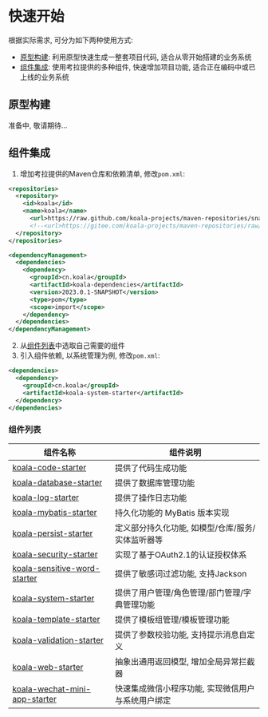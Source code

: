 # 快速开始

根据实际需求, 可分为如下两种使用方式:

- [原型构建](#原型构建): 利用原型快速生成一整套项目代码, 适合从零开始搭建的业务系统
- [组件集成](#组件集成): 使用考拉提供的多种组件, 快速增加项目功能, 适合正在编码中或已上线的业务系统

## 原型构建

准备中, 敬请期待...

## 组件集成

1. 增加考拉提供的Maven仓库和依赖清单, 修改`pom.xml`:

```xml
<repositories>
  <repository>
    <id>koala</id>
    <name>koala</name>
      <url>https://raw.github.com/koala-projects/maven-repositories/snapshot/</url>
      <!--<url>https://gitee.com/koala-projects/maven-repositories/raw/snapshot/</url>-->
  </repository>
</repositories>

<dependencyManagement>
  <dependencies>
    <dependency>
      <groupId>cn.koala</groupId>
      <artifactId>koala-dependencies</artifactId>
      <version>2023.0.1-SNAPSHOT</version>
      <type>pom</type>
      <scope>import</scope>
    </dependency>
  </dependencies>
</dependencyManagement>
```

2. 从[组件列表](#组件列表)中选取自己需要的组件
3. 引入组件依赖, 以系统管理为例, 修改`pom.xml`:

```xml
<dependencies>
  <dependency>
    <groupId>cn.koala</groupId>
    <artifactId>koala-system-starter</artifactId>
  </dependency>
</dependencies>
```

### 组件列表

| 组件名称                                                     | 组件说明                                           |
| ------------------------------------------------------------ | -------------------------------------------------- |
| [koala-code-starter](../../koala-starters/koala-code-starter) | 提供了代码生成功能                                 |
| [koala-database-starter](../../koala-starters/koala-database-starter) | 提供了数据库管理功能                               |
| [koala-log-starter](../../koala-starters/koala-log-starter)  | 提供了操作日志功能                                 |
| [koala-mybatis-starter](../../koala-starters/koala-mybatis-starter) | 持久化功能的 MyBatis 版本实现                      |
| [koala-persist-starter](../../koala-starters/koala-persist-starter) | 定义部分持久化功能, 如模型/仓库/服务/实体监听器等  |
| [koala-security-starter](../../koala-starters/koala-security-starter) | 实现了基于OAuth2.1的认证授权体系                   |
| [koala-sensitive-word-starter](../../koala-starters/koala-sensitive-word-starter) | 提供了敏感词过滤功能, 支持Jackson                  |
| [koala-system-starter](../../koala-starters/koala-system-starter) | 提供了用户管理/角色管理/部门管理/字典管理功能      |
| [koala-template-starter](../../koala-starters/koala-template-starter) | 提供了模板组管理/模板管理功能                      |
| [koala-validation-starter](../../koala-starters/koala-validation-starter) | 提供了参数校验功能, 支持提示消息自定义             |
| [koala-web-starter](../../koala-starters/koala-web-starter)  | 抽象出通用返回模型, 增加全局异常拦截器             |
| [koala-wechat-mini-app-starter](../../koala-starters/koala-wechat-mini-app-starter) | 快速集成微信小程序功能, 实现微信用户与系统用户绑定 |

